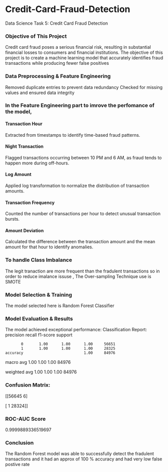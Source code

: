 # Credit-Card-Fraud-Detection
Data Science Task 5: Credit Card Fraud Detection 
### Objective of This Project
Credit card fraud poses a serious financial risk, resulting in substantial financial losses to consumers and financial institutions. The objective of this project is to create a machine learning model that accurately identifies fraud transactions while producing fewer false positives 
###  Data Preprocessing & Feature Engineering
Removed duplicate entries to prevent data redundancy
Checked for missing values and ensured data integrity

### In the Feature Engineering part to imrove the perfomance of the model,
#### Transaction Hour
Extracted from timestamps to identify time-based fraud patterns.
#### Night Transaction
Flagged transactions occurring between 10 PM and 6 AM, as fraud tends to happen more during off-hours.
#### Log Amount 
Applied log transformation to normalize the distribution of transaction amounts.
#### Transaction Frequency
Counted the number of transactions per hour to detect unusual transaction bursts.
#### Amount Deviation
Calculated the difference between the transaction amount and the mean amount for that hour to identify anomalies.
### To handle Class Imbalance 
The legit tranaction are more frequent than the fradulent transactions so in order to reduce imalance issuse , The Over-sampling Technique use is SMOTE
### Model Selection & Training
The  model selected here is Random Forest Classifier
### Model Evaluation & Results
The model achieved exceptional performance:
Classification Report:
              precision    recall  f1-score   support

           0       1.00      1.00      1.00     56651
           1       1.00      1.00      1.00     28325
    accuracy                           1.00     84976
   macro avg       1.00      1.00      1.00     84976
   
weighted avg       1.00      1.00      1.00     84976

### Confusion Matrix:
[[56645     6]

 [    1 28324]]
### ROC-AUC Score
 0.9999889336519697

### Conclusion
The Random Forest model was able to successfully detect the fradulent transactions and it had an approx of 100 % accuracy and had very low false postive rate
 
